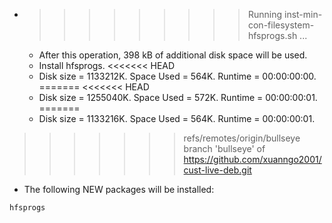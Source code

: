 * >>>>>>>>> Running inst-min-con-filesystem-hfsprogs.sh ...
  * After this operation, 398 kB of additional disk space will be used.
  * Install hfsprogs.
<<<<<<< HEAD
  * Disk size = 1133212K. Space Used = 564K. Runtime = 00:00:00:00.
=======
<<<<<<< HEAD
  * Disk size = 1255040K. Space Used = 572K. Runtime = 00:00:00:01.
=======
  * Disk size = 1133216K. Space Used = 564K. Runtime = 00:00:00:01.
>>>>>>> refs/remotes/origin/bullseye
>>>>>>> branch 'bullseye' of https://github.com/xuanngo2001/cust-live-deb.git
  * The following NEW packages will be installed:
  ```bash
hfsprogs
  ```
